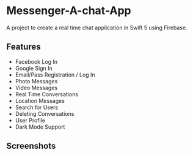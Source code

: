 # Messenger-A-chat-App
A project to create a real time chat application in Swift 5 using Firebase.


## Features
- Facebook  Log In
- Google Sign In
- Email/Pass Registration / Log In
- Photo Messages
- Video Messages
- Real Time Conversations
- Location Messages
- Search for Users
- Deleting Conversations
- User Profile
- Dark Mode Support


## Screenshots

